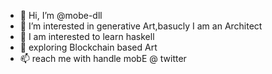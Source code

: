 - 👋 Hi, I’m @mobe-dll
- 👀 I’m interested in generative Art,basucly I am an Architect
- 🌱 I am interested to learn haskell
- 💞️ exploring Blockchain based Art
- 📫 reach me with handle mobE @ twitter

<!---
mobe-dll/mobe-dll is a ✨ special ✨ repository because its `README.md` (this file) appears on your GitHub profile.
You can click the Preview link to take a look at your changes.
--->
